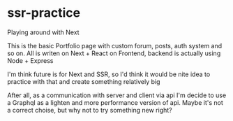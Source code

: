 # ssr-practice
Playing around with Next

This is the basic Portfolio page with custom forum, posts, auth system and so on.
All is writen on Next + React on Frontend, backend is actually using Node + Express

I'm think future is for Next and SSR, so I'd think it would be nite idea to practice with that and create something relatively big

After all, as a communication with server and client via api I'm decide to use a Graphql as a lighten and more performance version of api. Maybe it's not a correct choise, but why not to try something new right?
